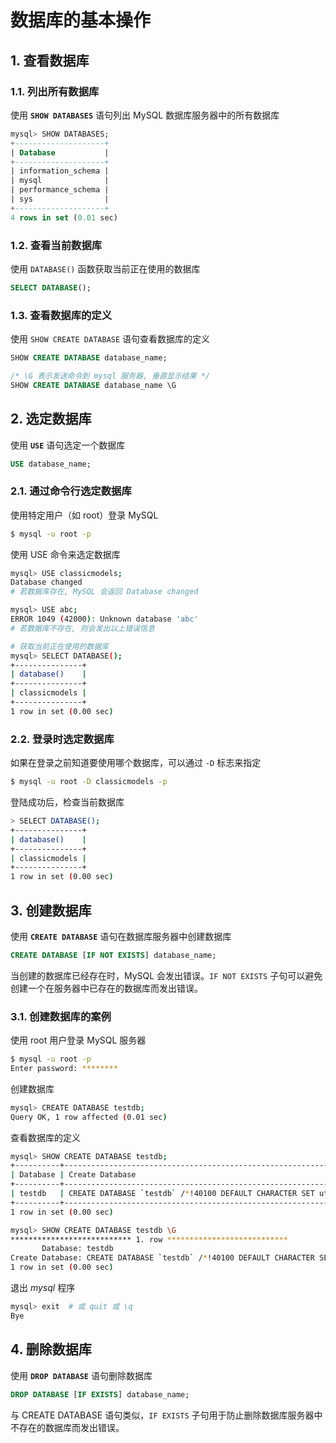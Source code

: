# 数据库的基本操作

## 1. 查看数据库

### 1.1. 列出所有数据库

使用 **`SHOW DATABASES`** 语句列出 MySQL 数据库服务器中的所有数据库

```sql
mysql> SHOW DATABASES;
+--------------------+
| Database           |
+--------------------+
| information_schema |
| mysql              |
| performance_schema |
| sys                |
+--------------------+
4 rows in set (0.01 sec)
```

### 1.2. 查看当前数据库

使用 `DATABASE()` 函数获取当前正在使用的数据库

```sql
SELECT DATABASE();
```

### 1.3. 查看数据库的定义

使用 `SHOW CREATE DATABASE` 语句查看数据库的定义

```sql
SHOW CREATE DATABASE database_name;

/* \G 表示发送命令到 mysql 服务器, 垂直显示结果 */
SHOW CREATE DATABASE database_name \G
```

## 2. 选定数据库

使用 **`USE`** 语句选定一个数据库

```sql
USE database_name;
```

### 2.1. 通过命令行选定数据库

使用特定用户（如 root）登录 MySQL

```sh
$ mysql -u root -p
```

使用 USE 命令来选定数据库

```sh
mysql> USE classicmodels;
Database changed
# 若数据库存在, MySQL 会返回 Database changed

mysql> USE abc;
ERROR 1049 (42000): Unknown database 'abc'
# 若数据库不存在, 则会发出以上错误信息

# 获取当前正在使用的数据库
mysql> SELECT DATABASE();
+---------------+
| database()    |
+---------------+
| classicmodels |
+---------------+
1 row in set (0.00 sec)
```

### 2.2. 登录时选定数据库

如果在登录之前知道要使用哪个数据库，可以通过 `-D` 标志来指定

```sh
$ mysql -u root -D classicmodels -p
```

登陆成功后，检查当前数据库

```sh
> SELECT DATABASE();
+---------------+
| database()    |
+---------------+
| classicmodels |
+---------------+
1 row in set (0.00 sec)
```

## 3. 创建数据库

使用 **`CREATE DATABASE`** 语句在数据库服务器中创建数据库

```sql
CREATE DATABASE [IF NOT EXISTS] database_name;
```

当创建的数据库已经存在时，MySQL 会发出错误。`IF NOT EXISTS` 子句可以避免创建一个在服务器中已存在的数据库而发出错误。

### 3.1. 创建数据库的案例

使用 root 用户登录 MySQL 服务器

```sh
$ mysql -u root -p
Enter password: ********
```

创建数据库

```sh
mysql> CREATE DATABASE testdb;
Query OK, 1 row affected (0.01 sec)
```

查看数据库的定义

```sh
mysql> SHOW CREATE DATABASE testdb;
+----------+-----------------------------------------------------------------------------------------------+
| Database | Create Database                                                                               |
+----------+-----------------------------------------------------------------------------------------------+
| testdb   | CREATE DATABASE `testdb` /*!40100 DEFAULT CHARACTER SET utf8mb4 COLLATE utf8mb4_general_ci */ |
+----------+-----------------------------------------------------------------------------------------------+
1 row in set (0.00 sec)

mysql> SHOW CREATE DATABASE testdb \G
*************************** 1. row ***************************
       Database: testdb
Create Database: CREATE DATABASE `testdb` /*!40100 DEFAULT CHARACTER SET utf8mb4 COLLATE utf8mb4_general_ci */
1 row in set (0.00 sec)
```

退出 _mysql_ 程序

```sh
mysql> exit  # 或 quit 或 \q
Bye
```

## 4. 删除数据库

使用 **`DROP DATABASE`** 语句删除数据库

```sql
DROP DATABASE [IF EXISTS] database_name;
```

与 CREATE DATABASE 语句类似，`IF EXISTS` 子句用于防止删除数据库服务器中不存在的数据库而发出错误。
